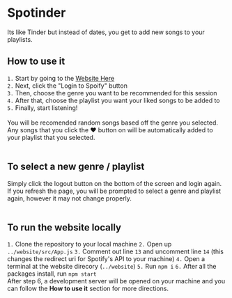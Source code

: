 # Spotinder

Its like Tinder but instead of dates, you get to add new songs to your playlists.

## How to use it
`1.` Start by going to the [Website Here](https://spotinder.dickey.gg) <br>
`2.` Next, click the "Login to Spoify" button <br>
`3.` Then, choose the genre you want to be recommended for this session <br>
`4.` After that, choose the playlist you want your liked songs to be added to <br>
`5.` Finally, start listening! <br>
<br>
You will be recomended random songs based off the genre you selected. Any songs that you click the ❤️ button on will be automatically added to your playlist that you selected.
<br>
<br>
## To select a new genre / playlist
Simply click the logout button on the bottom of the screen and login again. If you refresh the page, you will be prompted to select a genre and playlist again, however it may not change properly.
<br>
<br>
## To run the website locally
`1.` Clone the repository to your local machine
`2.` Open up `../website/src/App.js`
`3.` Comment out line `13` and uncomment line `14` (this changes the redirect uri for Spotify's API to your machine)
`4.` Open a terminal at the website direcory (`../website`)
`5.` Run `npm i`
`6.` After all the packages install, run `npm start`
<br>
After step 6, a development server will be opened on your machine and you can follow the **How to use it** section for more directions.
